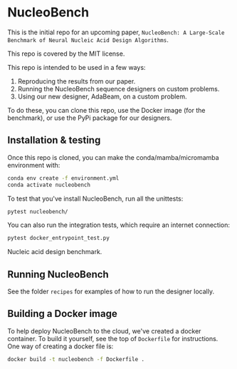 # NucleoBench

This is the initial repo for an upcoming paper, `NucleoBench: A Large-Scale Benchmark of Neural Nucleic Acid Design Algorithms`.

This repo is covered by the MIT license.

This repo is intended to be used in a few ways:

1. Reproducing the results from our paper.
1. Running the NucleoBench sequence designers on custom problems.
1. Using our new designer, AdaBeam, on a custom problem.

To do these, you can clone this repo, use the Docker image (for the benchmark), or use the PyPi package for our designers.

## Installation & testing

Once this repo is cloned, you can make the conda/mamba/micromamba environment with:

```bash
conda env create -f environment.yml
conda activate nucleobench
```

To test that you've install NucleoBench, run all the unittests:

```bash
pytest nucleobench/
```

You can also run the integration tests, which require an internet connection:

```bash
pytest docker_entrypoint_test.py
```

Nucleic acid design benchmark.

## Running NucleoBench

See the folder `recipes` for examples of how to run the designer locally.

## Building a Docker image

To help deploy NucleoBench to the cloud, we've created a docker container. To build it yourself, see the top of `Dockerfile` for instructions. One way of creating a docker file is:

```bash
docker build -t nucleobench -f Dockerfile .
```